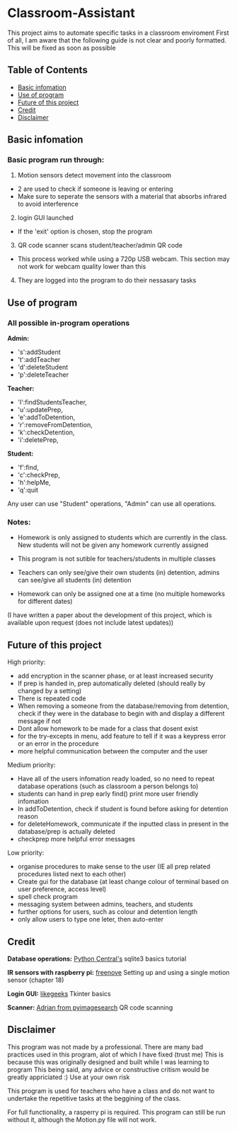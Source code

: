 # Classroom-Assistant
This project aims to automate specific tasks in a classroom enviroment
First of all, I am aware that the following guide is not clear and poorly formatted. This will be fixed as soon as possible

## Table of Contents

* [Basic infomation](#Basic-info)
* [Use of program](#Use-of-program)
* [Future of this project](#Future)
* [Credit](#Credit)
* [Disclaimer](#Disclaimer)

## Basic infomation
### Basic program run through:
1. Motion sensors detect movement into the classroom
  - 2 are used to check if someone is leaving or entering
  - Make sure to seperate the sensors with a material that absorbs infrared to avoid interference
2. login GUI launched
  - If the 'exit' option is chosen, stop the program
3. QR code scanner scans student/teacher/admin QR code
  - This process worked while using a 720p USB webcam. This section may not work for webcam quality lower than this
4. They are logged into the program to do their nessasary tasks

## Use of program
### All possible in-program operations
**Admin:**
- 's':addStudent	
- 't':addTeacher	
- 'd':deleteStudent 
- 'p':deleteTeacher

**Teacher:**
- 'l':findStudentsTeacher, 
- 'u':updatePrep, 
- 'e':addToDetention, 
- 'r':removeFromDetention, 
- 'k':checkDetention, 
- 'i':deletePrep,

**Student:**
- 'f':find,
- 'c':checkPrep,
- 'h':helpMe, 
- 'q':quit

Any user can use "Student" operations, "Admin" can use all operations.

### Notes:
- Homework is only assigned to students which are currently in the class. New students will not be given any homework currently assigned

- This program is not sutible for teachers/students in multiple classes

- Teachers can only see/give their own students (in) detention, admins can see/give all students (in) detention

- Homework can only be assigned one at a time (no multiple homeworks for different dates)

(I have written a paper about the development of this project, which is available upon request (does not include latest updates))



## Future of this project

High priority:
- add encryption in the scanner phase, or at least increased security
- If prep is handed in, prep automatically deleted (should really by changed by a setting)
- There is repeated code
- When removing a someone from the database/removing from detention, check if they were in the database to begin with and display a different message if not
- Dont allow homework to be made for a class that dosent exist
- for the try-excepts in menu, add feature to tell if it was a keypress error or an error in the procedure
- more helpful communication between the computer and the user

Medium priority:
- Have all of the users infomation ready loaded, so no need to repeat database operations (such as classroom a person belongs to)
- students can hand in prep early
find() print more user friendly infomation
- In addToDetention, check if student is found before asking for detention reason
- for deleteHomework, communicate if the inputted class in present in the database/prep is actually deleted
- checkprep more helpful error messages

Low priority:
- organise procedures to make sense to the user (IE all prep related procedures listed next to each other)
- Create gui for the database (at least change colour of terminal based on user preference, access level)
- spell check program
- messaging system between admins, teachers, and students
- further options for users, such as colour and detention length
- only allow users to type one leter, then auto-enter


## Credit
**Database operations:**
[Python Central's](https://www.pythoncentral.io/introduction-to-sqlite-in-python/) sqlite3 basics tutorial

**IR sensors with raspberry pi:**
[freenove](http://digsys.upc.edu/rpi/comp/freenove/Processing.pdf) Setting up and using a single motion sensor (chapter 18)

**Login GUI:**
[likegeeks](https://likegeeks.com/python-gui-examples-tkinter-tutorial/) Tkinter basics

**Scanner:**
[Adrian from pyimagesearch](https://www.pyimagesearch.com/2018/05/21/an-opencv-barcode-and-qr-code-scanner-with-zbar/) QR code scanning


## Disclaimer
This program was not made by a professional. 
There are many bad practices used in this program, alot of which I have fixed (trust me)
This is because this was originally designed and built while I was learning to program
This being said, any advice or constructive critism would be greatly appriciated :)
Use at your own risk



This program is used for teachers who have a class and do not want to undertake the repetitive tasks at the beggining of the class.

For full functionality, a rasperry pi is required. This program can still be run without it, although the Motion.py file will not work.



